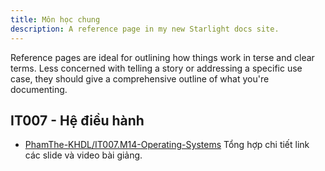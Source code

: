 ```yaml
---
title: Môn học chung
description: A reference page in my new Starlight docs site.
---
```


Reference pages are ideal for outlining how things work in terse and clear terms.
Less concerned with telling a story or addressing a specific use case, they should give a comprehensive outline of what you're documenting.


## IT007 - Hệ điều hành

- [PhamThe-KHDL/IT007.M14-Operating-Systems](https://github.com/PhamThe-KHDL/IT007.M14-Operating-Systems) Tổng hợp chi tiết link các slide và video bài giảng.

